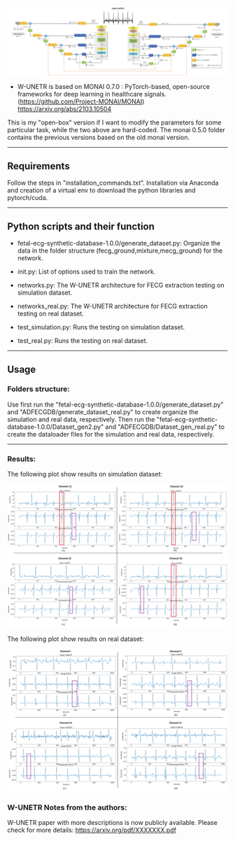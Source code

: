 ![Salmon-logo-1](images/full_pipeline.png)
- W-UNETR is based on MONAI 0.7.0 : PyTorch-based, open-source frameworks for deep learning in healthcare signals. 
(https://github.com/Project-MONAI/MONAI)
https://arxiv.org/abs/2103.10504

This is my "open-box" version if I want to modify the parameters for some particular task, while the two above are hard-coded. The monai 0.5.0 folder contains the previous versions based on the old monai version.

*******************************************************************************
## Requirements
Follow the steps in "installation_commands.txt". Installation via Anaconda and creation of a virtual env to download the python libraries and pytorch/cuda.
*******************************************************************************
## Python scripts and their function

- fetal-ecg-synthetic-database-1.0.0/generate_dataset.py: Organize the data in the folder structure (fecg_ground,mixture,mecg_ground) for the network. 

- init.py: List of options used to train the network. 

- networks.py: The W-UNETR architecture for FECG extraction testing on simulation dataset.
- networks_real.py: The W-UNETR architecture for FECG extraction testing on real dataset.


- test_simulation.py: Runs the testing on simulation dataset.
- test_real.py: Runs the testing on real dataset.


*******************************************************************************
## Usage
### Folders structure:

Use first run the "fetal-ecg-synthetic-database-1.0.0/generate_dataset.py" and "ADFECGDB/generate_dataset_real.py" to create organize the simulation and real data, respectively.
Then run the "fetal-ecg-synthetic-database-1.0.0/Dataset_gen2.py" and "ADFECGDB/Dataset_gen_real.py" to create the dataloader files for the simulation and real data, respectively.
*******************************************************************************
### Results:

The following plot show results on simulation dataset:

![Image](images/synthetic_results.png)

The following plot show results on real dataset:

![Image1](images/real_results.png)

### W-UNETR Notes from the authors:

W-UNETR paper with more descriptions is now publicly available. Please check for more details:
https://arxiv.org/pdf/XXXXXXX.pdf

